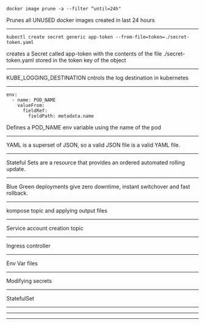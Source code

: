 ```
docker image prune -a --filter “until=24h" 
```
Prunes all UNUSED docker images created in last 24 hours

---

```
kubectl create secret generic app-token --from-file=token=./secret-token.yaml
```
creates a Secret called app-token with the contents of the file ./secret-token.yaml stored in the token key of the object

---

KUBE_LOGGING_DESTINATION cntrols the log destination in kubernetes 

---

```
env:
  - name: POD_NAME
    valueFrom:
      fieldRef:
        fieldPath: metadata.name
```
Defines a POD_NAME env variable using the name of the pod

---

YAML is a superset of JSON, so a valid JSON file is a valid YAML file.

---

Stateful Sets are a resource that provides an ordered automated rolling update. 

---

Blue Green deployments give zero downtime, instant switchover and fast rollback.

---

kompose topic and applying output files

---

Service account creation topic

---

Ingress controller

---

Env Var files

---

Modifying secrets

---

StatefulSet

---



---



---

